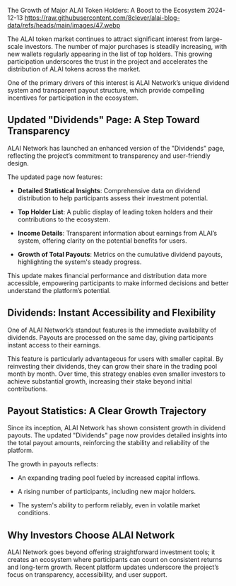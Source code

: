 The Growth of Major ALAI Token Holders: A Boost to the Ecosystem
2024-12-13
https://raw.githubusercontent.com/8clever/alai-blog-data/refs/heads/main/images/47.webp


The ALAI token market continues to attract significant interest from large-scale investors. The number of major purchases is steadily increasing, with new wallets regularly appearing in the list of top holders. This growing participation underscores the trust in the project and accelerates the distribution of ALAI tokens across the market.

One of the primary drivers of this interest is ALAI Network’s unique dividend system and transparent payout structure, which provide compelling incentives for participation in the ecosystem.

## Updated "Dividends" Page: A Step Toward Transparency

ALAI Network has launched an enhanced version of the "Dividends" page, reflecting the project’s commitment to transparency and user-friendly design.

The updated page now features:

- **Detailed Statistical Insights**: Comprehensive data on dividend distribution to help participants assess their investment potential.

- **Top Holder List**: A public display of leading token holders and their contributions to the ecosystem.

- **Income Details**: Transparent information about earnings from ALAI’s system, offering clarity on the potential benefits for users.

- **Growth of Total Payouts**: Metrics on the cumulative dividend payouts, highlighting the system's steady progress.

This update makes financial performance and distribution data more accessible, empowering participants to make informed decisions and better understand the platform’s potential.

## Dividends: Instant Accessibility and Flexibility

One of ALAI Network’s standout features is the immediate availability of dividends. Payouts are processed on the same day, giving participants instant access to their earnings.

This feature is particularly advantageous for users with smaller capital. By reinvesting their dividends, they can grow their share in the trading pool month by month. Over time, this strategy enables even smaller investors to achieve substantial growth, increasing their stake beyond initial contributions.

## Payout Statistics: A Clear Growth Trajectory

Since its inception, ALAI Network has shown consistent growth in dividend payouts. The updated "Dividends" page now provides detailed insights into the total payout amounts, reinforcing the stability and reliability of the platform.

The growth in payouts reflects:

- An expanding trading pool fueled by increased capital inflows.

- A rising number of participants, including new major holders.

- The system's ability to perform reliably, even in volatile market conditions.

## Why Investors Choose ALAI Network

ALAI Network goes beyond offering straightforward investment tools; it creates an ecosystem where participants can count on consistent returns and long-term growth. Recent platform updates underscore the project’s focus on transparency, accessibility, and user support.
